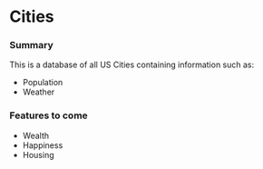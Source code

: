 # Cities

### Summary
This is a database of all US Cities containing information such as:
- Population
- Weather

### Features to come
- Wealth
- Happiness
- Housing

